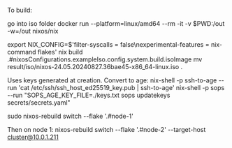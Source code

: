 To build:

go into iso folder
docker run --platform=linux/amd64 --rm -it -v $PWD:/out -w=/out nixos/nix

export NIX_CONFIG=$'filter-syscalls = false\nexperimental-features = nix-command flakes'
nix build .#nixosConfigurations.exampleIso.config.system.build.isoImage
mv result/iso/nixos-24.05.20240827.36bae45-x86_64-linux.iso .

Uses keys generated at creation. Convert to age:
nix-shell -p ssh-to-age --run 'cat /etc/ssh/ssh_host_ed25519_key.pub | ssh-to-age'
nix-shell -p sops --run "SOPS_AGE_KEY_FILE=./keys.txt sops updatekeys secrets/secrets.yaml"

sudo nixos-rebuild switch --flake '.#node-1'

Then on node 1:
nixos-rebuild switch --flake '.#node-2' --target-host cluster@10.0.1.211
